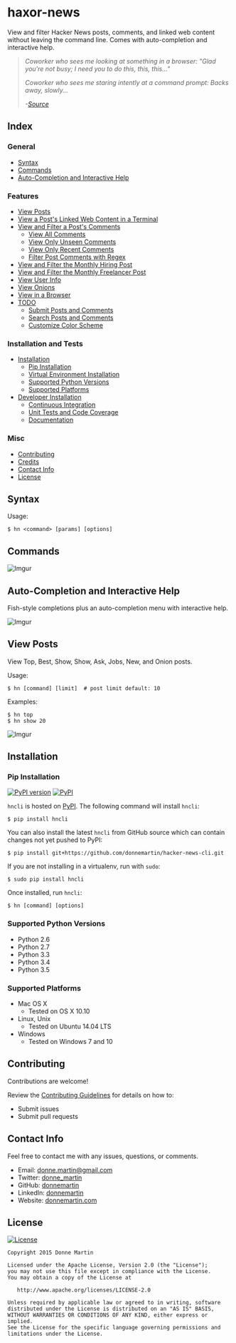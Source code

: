 haxor-news
=================

View and filter Hacker News posts, comments, and linked web content without leaving the command line.  Comes with auto-completion and interactive help.

> *Coworker who sees me looking at something in a browser: "Glad you're not busy; I need you to do this, this, this..."*
>
> *Coworker who sees me staring intently at a command prompt: Backs away, slowly...*
>
> *-[Source](https://www.reddit.com/user/foxingworth)*

## Index

### General

* [Syntax](#syntax)
* [Commands](#commands)
* [Auto-Completion and Interactive Help](#auto-completion-and-interactive-help)

### Features

* [View Posts](#view-posts)
* [View a Post's Linked Web Content in a Terminal](#view-a-posts-linked-web-content-in-a-terminal)
* [View and Filter a Post's Comments](#view-and-filter-a-posts-comments)
    * [View All Comments](#view-all-comments)
    * [View Only Unseen Comments](#view-only-unseen-comments)
    * [View Only Recent Comments](#view-only-recent-comments)
    * [Filter Post Comments with Regex](#filter-post-comments-with-regex)
* [View and Filter the Monthly Hiring Post](#filter-the-monthly-hiring-post)
* [View and Filter the Monthly Freelancer Post](#filter-the-monthly-hiring-post)
* [View User Info](#view-user-info)
* [View Onions](#view-onions)
* [View in a Browser](#viewing-results-in-a-browser)
* [TODO]()
    * [Submit Posts and Comments]()
    * [Search Posts and Comments]()
    * [Customize Color Scheme]()

### Installation and Tests

* [Installation](#installation)
    * [Pip Installation](#pip-installation)
    * [Virtual Environment Installation](#virtual-environment-installation)
    * [Supported Python Versions](#supported-python-versions)
    * [Supported Platforms](#supported-platforms)
* [Developer Installation](#developer-installation)
    * [Continuous Integration](#continuous-integration)
    * [Unit Tests and Code Coverage](#unit-tests-and-code-coverage)
    * [Documentation](#documentation)

### Misc

* [Contributing](#contributing)
* [Credits](#credits)
* [Contact Info](#contact-info)
* [License](#license)

## Syntax

Usage:

    $ hn <command> [params] [options]

## Commands

![Imgur](http://i.imgur.com/mzNeWRB.png)

## Auto-Completion and Interactive Help

Fish-style completions plus an auto-completion menu with interactive help.

![Imgur](http://i.imgur.com/o3VsmVu.png)

## View Posts

View Top, Best, Show, Show, Ask, Jobs, New, and Onion posts.

Usage:

    $ hn [command] [limit]  # post limit default: 10

Examples:

    $ hn top
    $ hn show 20

![Imgur](http://i.imgur.com/6kZG84S.png)

## Installation

### Pip Installation

[![PyPI version](https://badge.fury.io/py/saws.svg)](http://badge.fury.io/py/saws) [![PyPI](https://img.shields.io/pypi/pyversions/saws.svg)](https://pypi.python.org/pypi/saws/)

`hncli` is hosted on [PyPI](https://pypi.python.org/pypi/hncli).  The following command will install `hncli`:

    $ pip install hncli

You can also install the latest `hncli` from GitHub source which can contain changes not yet pushed to PyPI:

    $ pip install git+https://github.com/donnemartin/hacker-news-cli.git

If you are not installing in a virtualenv, run with `sudo`:

    $ sudo pip install hncli

Once installed, run `hncli`:

    $ hn [command] [options]

### Supported Python Versions

* Python 2.6
* Python 2.7
* Python 3.3
* Python 3.4
* Python 3.5

### Supported Platforms

* Mac OS X
    * Tested on OS X 10.10
* Linux, Unix
    * Tested on Ubuntu 14.04 LTS
* Windows
    * Tested on Windows 7 and 10

## Contributing

Contributions are welcome!

Review the [Contributing Guidelines](https://github.com/donnemartin/hacker-news-cli/blob/master/CONTRIBUTING.md) for details on how to:

* Submit issues
* Submit pull requests

## Contact Info

Feel free to contact me with any issues, questions, or comments.

* Email: [donne.martin@gmail.com](mailto:donne.martin@gmail.com)
* Twitter: [donne_martin](https://twitter.com/donne_martin)
* GitHub: [donnemartin](https://github.com/donnemartin)
* LinkedIn: [donnemartin](https://www.linkedin.com/in/donnemartin)
* Website: [donnemartin.com](http://donnemartin.com)

## License

[![License](http://img.shields.io/:license-apache-blue.svg)](http://www.apache.org/licenses/LICENSE-2.0.html)

    Copyright 2015 Donne Martin

    Licensed under the Apache License, Version 2.0 (the "License");
    you may not use this file except in compliance with the License.
    You may obtain a copy of the License at

       http://www.apache.org/licenses/LICENSE-2.0

    Unless required by applicable law or agreed to in writing, software
    distributed under the License is distributed on an "AS IS" BASIS,
    WITHOUT WARRANTIES OR CONDITIONS OF ANY KIND, either express or implied.
    See the License for the specific language governing permissions and
    limitations under the License.
